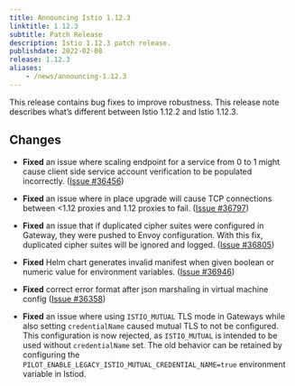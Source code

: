 ```yaml
---
title: Announcing Istio 1.12.3
linktitle: 1.12.3
subtitle: Patch Release
description: Istio 1.12.3 patch release.
publishdate: 2022-02-08
release: 1.12.3
aliases:
    - /news/announcing-1.12.3
---
```


This release contains bug fixes to improve robustness. This release note describes what’s different between Istio 1.12.2 and Istio 1.12.3.

## Changes

- **Fixed** an issue where scaling endpoint for a service from 0 to 1 might cause client side service account verification to be populated incorrectly.
  ([Issue #36456](https://github.com/istio/istio/issues/36456))

- **Fixed** an issue where in place upgrade will cause TCP connections between <1.12 proxies and 1.12 proxies to fail.
  ([Issue #36797](https://github.com/istio/istio/pull/36797))

- **Fixed** an issue that if duplicated cipher suites were configured in Gateway, they were pushed to Envoy configuration. With this fix, duplicated cipher
suites will be ignored and logged.
  ([Issue #36805](https://github.com/istio/istio/issues/36805))

- **Fixed** Helm chart generates invalid manifest when given boolean or numeric value for environment variables.
  ([Issue #36946](https://github.com/istio/istio/issues/36946))

- **Fixed** correct error format after json marshaling in virtual machine config
  ([Issue #36358](https://github.com/istio/istio/issues/36358))

- **Fixed** an issue where using `ISTIO_MUTUAL` TLS mode in Gateways while also setting `credentialName` caused mutual TLS to not be configured. This configuration is now rejected, as `ISTIO_MUTUAL` is intended to be used without `credentialName` set. The old behavior can be retained by configuring the `PILOT_ENABLE_LEGACY_ISTIO_MUTUAL_CREDENTIAL_NAME=true` environment variable in Istiod.
